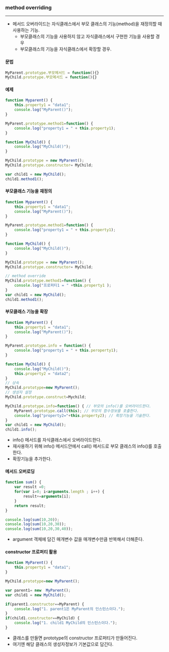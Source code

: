 ### method overriding

---



- 메서드 오버라이드는 자식클래스에서 부모 클래스의 기능(method)을 재정의할 때 사용하는 기능.
  - 부모클래스의 기능을 사용하지 않고 자식클래스에서 구현한 기능을 사용할 경우
  - 부모클래스의 기능을 자식클래스에서 확장할 경우.



#### 문법

~~~javascript
MyParent.prototype.부모메서드 = function(){}
MyChild.prototype.부모메서드 = function(){}
~~~



#### 예제

~~~javascript
function Myparent() {
	this.property1 = "data1";
	console.log("MyParent()");
}

MyParent.prototype.method1=function() {
	console.log("property1 = " + this.property1);
}

function MyChild() {
	console.log("MyChild()");
}

MyChild.prototype = new MyParent();
MyChild.prototype.constructor= MyChild;

var child1 = new MyChild();
child1.method1();

~~~



#### 부모클래스 기능을 재정의

~~~javascript
function Myparent() {
	this.property1 = "data1";
	console.log("MyParent()");
}

MyParent.prototype.method1=function() {
	console.log("property1 = " + this.property1);
}

function MyChild() {
	console.log("MyChild()");
}

MyChild.prototype = new MyParent();
MyChild.prototype.constructor= MyChild;

// method override
MyChild.prototype.method1=function() {
	console.log("프로퍼티1 = " +this.property1 );
}
var child1 = new MyChild();
child1.method1();
~~~



#### 부모클래스 기능을 확장

~~~javascript
function MyParent() {
	this.property1 = "data1";
	console.log("MyParent()");
}

MyParent.prototype.info = function() {
	console.log("property1 = " + this.peroperty1);
}

function MyChild() {
	console.log("MyChild()");
	this.property2 = "data2";
}
// 상속
MyChild.prototype=new MyParent();
// 생성자 설정
MyChild.prototype.construct=Mychild;

MyChild.prototype.info=function() { // 부모의 info()를 오버라이드한다.
	MyParent.prototype.call(this); // 부모의 함수정보를 호출한다.
	console.log("property2="+this.property2); // 확장기능을 기술한다.
}
var child1 = new MyChild();
child1.info();
~~~

-  info() 메서드를 자식클래스에서 오버라이드한다.
- 재사용하기 위해 info() 메서드안에서 call() 메서드로 부모 클래스의 info()를 호출한다.
- 확장기능을 추가한다.





#### 메서드 오버로딩

~~~javascript
function sum() {
	var result =0;
	for(var i=0; i<arguments.length ; i++) {
		result+=arguments[i];
	}
	return result;
}

console.log(sum(10,20));
console.log(sum(10,20,30));
console.log(sum(10,20,30,40));
~~~

- argument 객체에 담긴 매개변수 값을 매개변수만큼 반복해서 더해준다.





#### constructor 프로퍼티 활용

~~~javascript
function MyParent() {
	this.property1 = "data1";
}

MyChild.prototype=new MyParent();

var parent1= new  MyParent();
var child1 = new MyChild();

if(parent1.constructor==MyParent) {
    console.log("1. parent1은 MyParent의 인스턴스이다.");
}
if(child1.constructor==MyChild) {
    console.log("1. child1 MyChild의 인스턴스이다.");
}
~~~

- 클래스를 만들면 prototype의 constructor 프로퍼티가 만들어진다.
- 여기엔 해당 클래스의 생성자정보가 기본값으로 담긴다.













